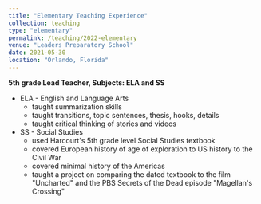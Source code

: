 ```yaml
---
title: "Elementary Teaching Experience"
collection: teaching
type: "elementary"
permalink: /teaching/2022-elementary
venue: "Leaders Preparatory School"
date: 2021-05-30
location: "Orlando, Florida"
---
```



**5th grade Lead Teacher, Subjects: ELA and SS**

* ELA - English and Language Arts
    * taught summarization skills 
    * taught transitions, topic sentences, thesis, hooks, details
    * taught critical thinking of stories and videos
* SS - Social Studies
    * used Harcourt's 5th grade level Social Studies textbook
    * covered European history of age of exploration to US history to the Civil War
    * covered minimal history of the Americas
    * taught a project on comparing the dated textbook to the film "Uncharted" and the PBS Secrets of the Dead episode "Magellan's Crossing"
